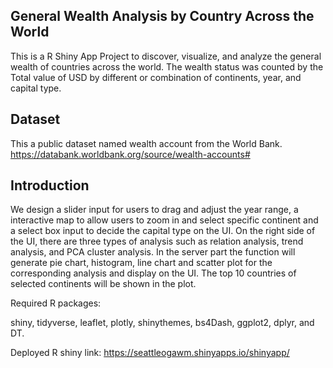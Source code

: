 ## General Wealth Analysis by Country Across the World

This is a R Shiny App Project to discover, visualize, and analyze the general wealth of countries across the world. The wealth status was counted by the Total value of USD by different or combination of continents, year, and capital type.

## Dataset

This a public dataset named wealth account from the World Bank. 
https://databank.worldbank.org/source/wealth-accounts#

## Introduction

We design a slider input for users to drag and adjust the year range, a interactive map to allow users to zoom in and select specific continent and a select box input to decide the capital type on the UI. On the right side of the UI, there are three types of analysis such as relation analysis, trend analysis, and PCA cluster analysis. In the server part the function will generate pie chart, histogram, line chart and scatter plot for the corresponding analysis and display on the UI. The top 10 countries of selected continents will be shown in the plot.

Required R packages: 

shiny, tidyverse, leaflet, plotly, shinythemes, bs4Dash, ggplot2, dplyr, and DT.

Deployed R shiny link: 
https://seattleogawm.shinyapps.io/shinyapp/


